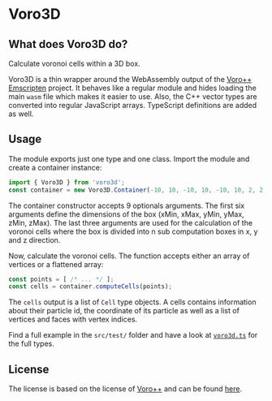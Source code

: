 # Voro3D

## What does Voro3D do?
Calculate voronoi cells within a 3D box.

Voro3D is a thin wrapper around the WebAssembly output of the [Voro++ Emscripten](https://github.com/LukPopp0/Voro-Emscripten) project. It behaves like a regular module and hides loading the main `wasm` file which makes it easier to use. Also, the C++ vector types are converted into regular JavaScript arrays. TypeScript definitions are added as well.

## Usage
The module exports just one type and one class. Import the module and create a container instance:
```javascript
import { Voro3D } from 'voro3d';
const container = new Voro3D.Container(-10, 10, -10, 10, -10, 10, 2, 2, 2);
```
The container constructor accepts 9 optionals arguments. The first six arguments define the dimensions of the box (xMin, xMax, yMin, yMax, zMin, zMax). The last three arguments are used for the calculation of the voronoi cells where the box is divided into n sub computation boxes in x, y and z direction.

Now, calculate the voronoi cells. The function accepts either an array of vertices or a flattened array:
```javascript
const points = [ /* ... */ ];
const cells = container.computeCells(points);
```

The `cells` output is a list of `Cell` type objects. A cells contains information about their particle id, the coordinate of its particle as well as a list of vertices and faces with vertex indices.

Find a full example in the `src/test/` folder and have a look at [`voro3d.ts`](./src/voro3d.ts) for the full types.


## License

The license is based on the license of [Voro++](https://math.lbl.gov/voro++/) and can be found [here](./LICENSE).
